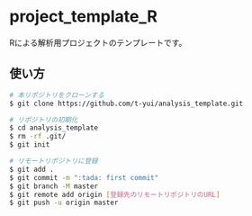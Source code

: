 # project_template_R

Rによる解析用プロジェクトのテンプレートです。

## 使い方

```bash
# 本リポジトリをクローンする
$ git clone https://github.com/t-yui/analysis_template.git

# リポジトリの初期化
$ cd analysis_template
$ rm -rf .git/
$ git init

# リモートリポジトリに登録
$ git add .
$ git commit -m ":tada: first commit"
$ git branch -M master
$ git remote add origin [登録先のリモートリポジトリのURL]
$ git push -u origin master
```